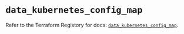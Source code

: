 # `data_kubernetes_config_map`

Refer to the Terraform Registory for docs: [`data_kubernetes_config_map`](https://www.terraform.io/docs/providers/kubernetes/d/config_map).
